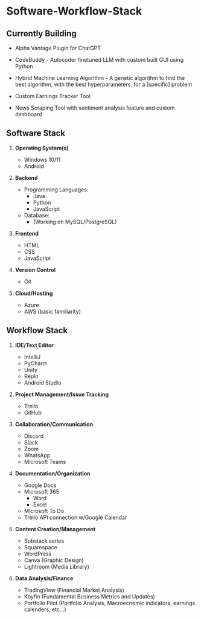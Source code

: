 # Software-Workflow-Stack

## Currently Building

- Alpha Vantage Plugin for ChatGPT 

- CodeBuddy - Autocoder finetuned LLM with custom built GUI using Python

- Hybrid Machine Learning Algorithm - A genetic algorithm to find the best algorithm, with the best hyperparameters, for a [specific] problem

- Custom Earnings Tracker Tool 

- News Scraping Tool with sentiment analysis feature and custom dashboard


## Software Stack

1. **Operating System(s)**
   - Windows 10/11
   - Android 

2. **Backend**
   - Programming Languages:
     - Java
     - Python
     - JavaScript
   - Database:
     - (Working on MySQL/PostgreSQL)

3. **Frontend**
   - HTML
   - CSS
   - JavaScript

4. **Version Control**
   - Git

5. **Cloud/Hosting**
   - Azure
   - AWS (basic familiarity)

## Workflow Stack

1. **IDE/Text Editor**
   - IntelliJ
   - PyCharm
   - Unity
   - Replit
   - Android Studio

2. **Project Management/Issue Tracking**
   - Trello
   - GitHub

3. **Collaboration/Communication**
   - Discord
   - Slack
   - Zoom
   - WhatsApp
   - Microsoft Teams

4. **Documentation/Organization**
   - Google Docs
   - Microsoft 365
     - Word
     - Excel
   - Microsoft To Do
   - Trello API connection w/Google Calendar

5. **Content Creation/Management**
   - Substack series
   - Squarespace
   - WordPress
   - Canva (Graphic Design)
   - Lightroom (Media Library)

6. **Data Analysis/Finance**
   - TradingView (Financial Market Analysis)
   - Koyfin (Fundamental Business Metrics and Updates)
   - Portfolio Pilot (Portfolio Analysis, Macroecnomic indicators, earnings calenders, etc...)
